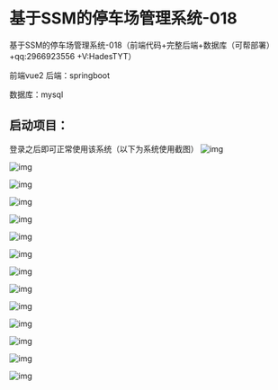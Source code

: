 # 基于SSM的停车场管理系统-018
基于SSM的停车场管理系统-018（前端代码+完整后端+数据库（可帮部署）+qq:2966923556 +V:HadesTYT）


前端vue2
后端：springboot 

数据库：mysql



## 启动项目：

登录之后即可正常使用该系统（以下为系统使用截图）
![img](images/1.png)

![img](images/2.png)

![img](images/3.png)

![img](images/4.png)

![img](images/5.png)

![img](images/6.png)

![img](images/7.png)

![img](images/8.png)

![img](images/9.png)

![img](images/10.png)

![img](images/11.png)

![img](images/12.png)

![img](images/13.png)

![img](images/结构图.png)




